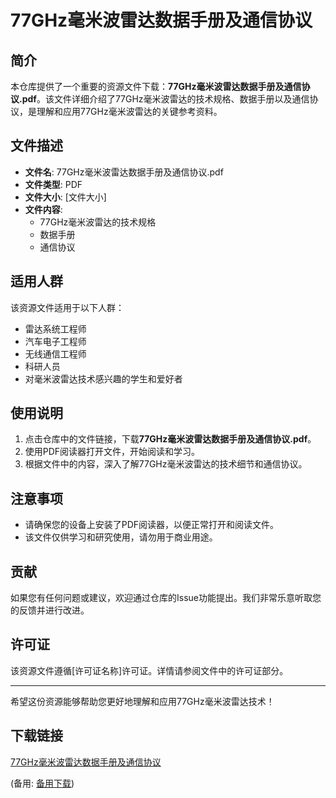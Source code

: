 # 77GHz毫米波雷达数据手册及通信协议

## 简介

本仓库提供了一个重要的资源文件下载：**77GHz毫米波雷达数据手册及通信协议.pdf**。该文件详细介绍了77GHz毫米波雷达的技术规格、数据手册以及通信协议，是理解和应用77GHz毫米波雷达的关键参考资料。

## 文件描述

- **文件名**: 77GHz毫米波雷达数据手册及通信协议.pdf
- **文件类型**: PDF
- **文件大小**: [文件大小]
- **文件内容**:
  - 77GHz毫米波雷达的技术规格
  - 数据手册
  - 通信协议

## 适用人群

该资源文件适用于以下人群：

- 雷达系统工程师
- 汽车电子工程师
- 无线通信工程师
- 科研人员
- 对毫米波雷达技术感兴趣的学生和爱好者

## 使用说明

1. 点击仓库中的文件链接，下载**77GHz毫米波雷达数据手册及通信协议.pdf**。
2. 使用PDF阅读器打开文件，开始阅读和学习。
3. 根据文件中的内容，深入了解77GHz毫米波雷达的技术细节和通信协议。

## 注意事项

- 请确保您的设备上安装了PDF阅读器，以便正常打开和阅读文件。
- 该文件仅供学习和研究使用，请勿用于商业用途。

## 贡献

如果您有任何问题或建议，欢迎通过仓库的Issue功能提出。我们非常乐意听取您的反馈并进行改进。

## 许可证

该资源文件遵循[许可证名称]许可证。详情请参阅文件中的许可证部分。

---

希望这份资源能够帮助您更好地理解和应用77GHz毫米波雷达技术！

## 下载链接
[77GHz毫米波雷达数据手册及通信协议](https://pan.quark.cn/s/72ff4a8d6661) 

(备用: [备用下载](https://pan.baidu.com/s/1JFP4AZQx3H5jyjOHxYut3Q?pwd=1234
))
